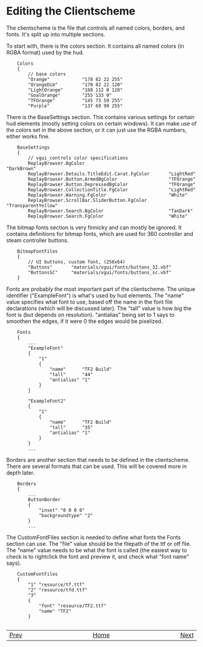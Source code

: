 # Editing the Clientscheme

The clientscheme is the file that controls all named colors, borders, and fonts. It's split up into multiple sections.

To start with, there is the colors section. It contains all named colors (in RGBA format) used by the hud.
```
	Colors
	{
		// base colors
		"Orange"			"178 82 22 255"
		"OrangeDim"			"178 82 22 120"
		"LightOrange"		"188 112 0 128"
		"GoalOrange"		"255 133 0"
		"TFOrange"			"145 73 59 255"
		"Purple"			"137 69 99 255"
```

There is the BaseSettings section. This contains various settings for certain hud elements (mostly setting colors on certain windows). It can make use of the colors set in the above section, or it can just use the RGBA numbers, either works fine.
```
	BaseSettings
	{
		// vgui_controls color specifications
		ReplayBrowser.BgColor								"DarkBrown"
		ReplayBrowser.Details.TitleEdit.Carat.FgColor		"LightRed"
		ReplayBrowser.Button.ArmedBgColor					"TFOrange"
		ReplayBrowser.Button.DepressedBgColor				"TFOrange"
		ReplayBrowser.CollectionTitle.FgColor				"LightRed"
		ReplayBrowser.Warning.FgColor						"White"
		ReplayBrowser.ScrollBar.SliderButton.FgColor		"TransparentYellow"
		ReplayBrowser.Search.BgColor						"TanDark"
		ReplayBrowser.Search.FgColor						"White"
```

The bitmap fonts section is very finnicky and can mostly be ignored. It contains definitions for bitmap fonts, which are used for 360 controller and steam controller buttons.
```
	BitmapFontFiles
	{
		// UI buttons, custom font, (256x64)
		"Buttons"		"materials/vgui/fonts/buttons_32.vbf"
		"ButtonsSC"		"materials/vgui/fonts/buttons_sc.vbf"
	}
```

Fonts are probably the most important part of the clientscheme. The unique identifier ("ExampleFont") is what's used by hud elements. The "name" value specifies what font to use, based off the name in the font file declarations (which will be discussed later). The "tall" value is how big the font is (but depends on resolution). "antialias" being set to 1 says to smoothen the edges, if it were 0 the edges would be pixelized.
```
	Fonts
	{
		...
		"ExampleFont"
		{
			"1"
			{
				"name"		"TF2 Build"
				"tall"		"44"
				"antialias" "1"
			}
		}

		"ExampleFont2"
		{
			"1"
			{
				"name"		"TF2 Build"
				"tall"		"35"
				"antialias" "1"
			}
		}
		...
```

Borders are another section that needs to be defined in the clientscheme. There are several formats that can be used. This will be covered more in depth later.
```
	Borders
	{
		...
		ButtonBorder
		{
			"inset" "0 0 0 0"
			"backgroundtype" "2"
		}
		...
```

The CustomFontFiles section is needed to define what fonts the Fonts section can use. The "file" value should be the filepath of the ttf or otf file. The "name" value needs to be what the font is called (the easiest way to check is to rightclick the font and preview it, and check what "font name" says).
```
	CustomFontFiles
	{
		"1" "resource/tf.ttf"
		"2" "resource/tfd.ttf"
		"3"
		{
			"font" "resource/TF2.ttf"
			"name" "TF2"
		}
```

##
<table>
<tbody>
<tr>
<td><a href="/0-TUTORIAL/2-Editing-Elements.md">Prev</a></td>
<td  width="50%"></td>
<td><a href="/README.md#readme">Home</a></td>
<td  width="50%"></td>
<td><a href="/0-TUTORIAL/4-Editing-Animations.md">Next</a></td>
</tr>
</tbody>
</table>